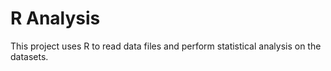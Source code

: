 # R Analysis

This project uses R to read data files and perform statistical analysis on the datasets.